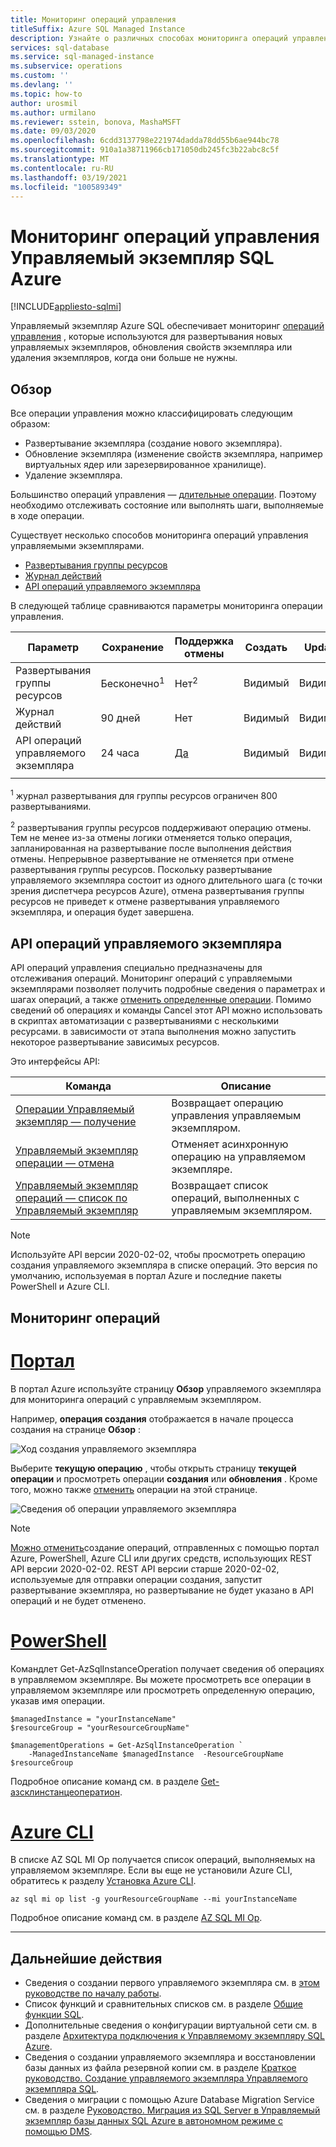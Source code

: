 ```yaml
---
title: Мониторинг операций управления
titleSuffix: Azure SQL Managed Instance
description: Узнайте о различных способах мониторинга операций управления Управляемый экземпляр Azure SQL.
services: sql-database
ms.service: sql-managed-instance
ms.subservice: operations
ms.custom: ''
ms.devlang: ''
ms.topic: how-to
author: urosmil
ms.author: urmilano
ms.reviewer: sstein, bonova, MashaMSFT
ms.date: 09/03/2020
ms.openlocfilehash: 6cdd3137798e221974dadda78dd55b6ae944bc78
ms.sourcegitcommit: 910a1a38711966cb171050db245fc3b22abc8c5f
ms.translationtype: MT
ms.contentlocale: ru-RU
ms.lasthandoff: 03/19/2021
ms.locfileid: "100589349"
---
```

# <a name="monitoring-azure-sql-managed-instance-management-operations"></a>Мониторинг операций управления Управляемый экземпляр SQL Azure
[!INCLUDE[appliesto-sqlmi](../includes/appliesto-sqlmi.md)]

Управляемый экземпляр Azure SQL обеспечивает мониторинг [операций управления](management-operations-overview.md) , которые используются для развертывания новых управляемых экземпляров, обновления свойств экземпляра или удаления экземпляров, когда они больше не нужны. 

## <a name="overview"></a>Обзор

Все операции управления можно классифицировать следующим образом:

- Развертывание экземпляра (создание нового экземпляра).
- Обновление экземпляра (изменение свойств экземпляра, например виртуальных ядер или зарезервированное хранилище).
- Удаление экземпляра.

Большинство операций управления — [длительные операции](management-operations-overview.md#duration). Поэтому необходимо отслеживать состояние или выполнять шаги, выполняемые в ходе операции. 

Существует несколько способов мониторинга операций управления управляемыми экземплярами.

- [Развертывания группы ресурсов](../../azure-resource-manager/templates/deployment-history.md)
- [Журнал действий](../../azure-monitor/essentials/activity-log.md)
- [API операций управляемого экземпляра](#managed-instance-operations-api)


В следующей таблице сравниваются параметры мониторинга операции управления. 

| Параметр | Сохранение | Поддержка отмены | Создать | Update | DELETE | Отменить | Шаги |
| --- | --- | --- | --- | --- | --- | --- | --- |
| Развертывания группы ресурсов | Бесконечно<sup>1</sup> | Нет<sup>2</sup> | Видимый | Видимый | Не отображается. | Видимый | Не отображается. |
| Журнал действий | 90 дней | Нет | Видимый | Видимый | Видимый | Видимый |  Не отображается. |
| API операций управляемого экземпляра | 24 часа | [Да](management-operations-cancel.md) | Видимый | Видимый | Видимый | Видимый | Видимый |
|  |  |  |  |  |  |  | |

<sup>1</sup> журнал развертывания для группы ресурсов ограничен 800 развертываниями.

<sup>2</sup> развертывания группы ресурсов поддерживают операцию отмены. Тем не менее из-за отмены логики отменяется только операция, запланированная на развертывание после выполнения действия отмены. Непрерывное развертывание не отменяется при отмене развертывания группы ресурсов. Поскольку развертывание управляемого экземпляра состоит из одного длительного шага (с точки зрения диспетчера ресурсов Azure), отмена развертывания группы ресурсов не приведет к отмене развертывания управляемого экземпляра, и операция будет завершена. 

## <a name="managed-instance-operations-api"></a>API операций управляемого экземпляра

API операций управления специально предназначены для отслеживания операций. Мониторинг операций с управляемыми экземплярами позволяет получить подробные сведения о параметрах и шагах операций, а также [отменить определенные операции](management-operations-cancel.md). Помимо сведений об операциях и команды Cancel этот API можно использовать в скриптах автоматизации с развертываниями с несколькими ресурсами. в зависимости от этапа выполнения можно запустить некоторое развертывание зависимых ресурсов.

Это интерфейсы API: 

| Команда | Описание |
| --- | --- |
|[Операции Управляемый экземпляр — получение](/rest/api/sql/managedinstanceoperations/get)|Возвращает операцию управления управляемым экземпляром.|
|[Управляемый экземпляр операции — отмена](/rest/api/sql/managedinstanceoperations/cancel)|Отменяет асинхронную операцию на управляемом экземпляре.|
|[Управляемый экземпляр операций — список по Управляемый экземпляр](/rest/api/sql/managedinstanceoperations/listbymanagedinstance)|Возвращает список операций, выполненных с управляемым экземпляром.|

> [!NOTE]
> Используйте API версии 2020-02-02, чтобы просмотреть операцию создания управляемого экземпляра в списке операций. Это версия по умолчанию, используемая в портал Azure и последние пакеты PowerShell и Azure CLI.

## <a name="monitor-operations"></a>Мониторинг операций

# <a name="portal"></a>[Портал](#tab/azure-portal)

В портал Azure используйте страницу **Обзор** управляемого экземпляра для мониторинга операций с управляемым экземпляром. 

Например, **операция создания** отображается в начале процесса создания на странице **Обзор** : 

![Ход создания управляемого экземпляра](./media/management-operations-monitor/monitoring-create-operation.png)

Выберите **текущую операцию** , чтобы открыть страницу **текущей операции** и просмотреть операции **создания** или **обновления** . Кроме того, можно также [отменить](management-operations-cancel.md) операции на этой странице.  

![Сведения об операции управляемого экземпляра](./media/management-operations-monitor/monitoring-operation-details.png)

> [!NOTE]
> [Можно отменить](management-operations-cancel.md)создание операций, отправленных с помощью портал Azure, PowerShell, Azure CLI или других средств, использующих REST API версии 2020-02-02. REST API версии старше 2020-02-02, используемые для отправки операции создания, запустит развертывание экземпляра, но развертывание не будет указано в API операций и не будет отменено.

# <a name="powershell"></a>[PowerShell](#tab/azure-powershell)

Командлет Get-AzSqlInstanceOperation получает сведения об операциях в управляемом экземпляре. Вы можете просмотреть все операции в управляемом экземпляре или просмотреть определенную операцию, указав имя операции.

```powershell-interactive
$managedInstance = "yourInstanceName"
$resourceGroup = "yourResourceGroupName"

$managementOperations = Get-AzSqlInstanceOperation `
    -ManagedInstanceName $managedInstance  -ResourceGroupName $resourceGroup
```

Подробное описание команд см. в разделе [Get-азсклинстанцеоператион](/powershell/module/az.sql/get-azsqlinstanceoperation).

# <a name="azure-cli"></a>[Azure CLI](#tab/azure-cli)

В списке AZ SQL MI Op получается список операций, выполняемых на управляемом экземпляре. Если вы еще не установили Azure CLI, обратитесь к разделу [Установка Azure CLI](/cli/azure/install-azure-cli).

```azurecli-interactive
az sql mi op list -g yourResourceGroupName --mi yourInstanceName 
```

Подробное описание команд см. в разделе [AZ SQL MI Op](/cli/azure/sql/mi/op).

---

## <a name="next-steps"></a>Дальнейшие действия

- Сведения о создании первого управляемого экземпляра см. в [этом руководстве по началу работы](instance-create-quickstart.md).
- Список функций и сравнительных списков см. в разделе [Общие функции SQL](../database/features-comparison.md).
- Дополнительные сведения о конфигурации виртуальной сети см. в разделе [Архитектура подключения к Управляемому экземпляру SQL Azure](connectivity-architecture-overview.md).
- Сведения о создании управляемого экземпляра и восстановлении базы данных из файла резервной копии см. в разделе [Краткое руководство. Создание управляемого экземпляра Управляемого экземпляра SQL](instance-create-quickstart.md).
- Сведения о миграции с помощью Azure Database Migration Service см. в разделе [Руководство. Миграция из SQL Server в Управляемый экземпляр базы данных SQL Azure в автономном режиме с помощью DMS](../../dms/tutorial-sql-server-to-managed-instance.md).
